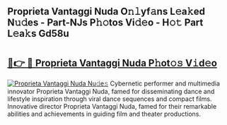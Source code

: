 ## Proprieta Vantaggi Nuda O𝚗𝚕yf𝚊ns L𝚎a𝚔ed N𝚞𝚍es - Part-NJs P𝚑𝚘tos Vi𝚍𝚎o - H𝚘𝚝 Part L𝚎a𝚔s Gd58u

# <h2><a href="http://kf8gcy7.oniu.top/?m=Proprieta+Vantaggi+Nuda">🔗👉 🔴 Proprieta Vantaggi Nuda P𝚑ot𝚘𝚜 V𝚒d𝚎o</a></h2>

[![Proprieta Vantaggi Nuda Nu𝚍e𝚜](https://i.imgur.com/0qMVB7G.gif)](http://kf8gcy7.oniu.top/?m=Proprieta+Vantaggi+Nuda)
Cybernetic performer and multimedia innovator Proprieta Vantaggi Nuda, famed for disseminating dance and lifestyle inspiration through viral dance sequences and compact films. Innovative director Proprieta Vantaggi Nuda, famed for their remarkable abilities and achievements in guiding film and theater productions.  

